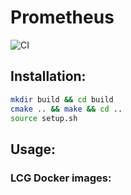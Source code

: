 
# Prometheus 

![CI](https://github.com/jodafons/prometheus/workflows/CI/badge.svg)

## Installation:

```bash
mkdir build && cd build
cmake .. && make && cd ..
source setup.sh
```

## Usage:


### LCG Docker images:



